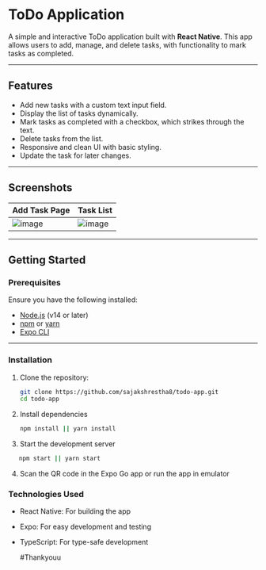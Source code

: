 # ToDo Application

A simple and interactive ToDo application built with **React Native**. This app allows users to add, manage, and delete tasks, with functionality to mark tasks as completed.

---

## Features

- Add new tasks with a custom text input field.
- Display the list of tasks dynamically.
- Mark tasks as completed with a checkbox, which strikes through the text.
- Delete tasks from the list.
- Responsive and clean UI with basic styling.
- Update the task for later changes.

---

## Screenshots

| Add Task Page | Task List |
|---------------|-----------|
| ![image](https://github.com/user-attachments/assets/455e353c-2abe-4687-b0cc-f5d6483f7428) | ![image](https://github.com/user-attachments/assets/b124ca95-f97c-4e35-b6d9-573f3649e5d0) |

---

## Getting Started

### Prerequisites

Ensure you have the following installed:

- [Node.js](https://nodejs.org/) (v14 or later)
- [npm](https://www.npmjs.com/) or [yarn](https://yarnpkg.com/)
- [Expo CLI](https://docs.expo.dev/get-started/installation/)

---

### Installation

1. Clone the repository:

   ```bash
   git clone https://github.com/sajakshrestha8/todo-app.git
   cd todo-app

2. Install dependencies

   ```bash
   npm install || yarn install

3. Start the development server

  ```bash
     npm start || yarn start

```
4. Scan the QR code in the Expo Go app or run the app in emulator

### Technologies Used
- React Native: For building the app
- Expo: For easy development and testing
- TypeScript: For type-safe development

  #Thankyouu

